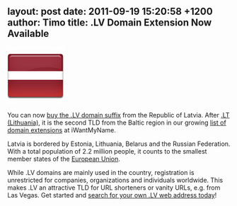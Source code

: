 layout: post
date: 2011-09-19 15:20:58 +1200
author: Timo
title: .LV Domain Extension Now Available
----

![Latvia-Flag-256.png](/media/2011-09-19-Latvia-Flag-128.png)

You can now [buy the .LV domain suffix](https://iwantmyname.com/domains/lv-latvian-domain-name-registration-for-latvia) from the Republic of Latvia. After [.LT (Lithuania)](https://iwantmyname.com/domains/lt-lithuanian-domain-name-registration-for-lithuania), it is the second TLD from the Baltic region in our growing [list of domain extensions](https://iwantmyname.com/domains/domain-name-registration-list-of-extensions) at iWantMyName.

Latvia is bordered by Estonia, Lithuania, Belarus and the Russian Federation. With a total population of 2.2 million people, it counts to the smallest member states of the [European Union](https://iwantmyname.com/domains/eu-european-domain-name-registration-for-europe).

While .LV domains are mainly used in the country, registration is unrestricted for companies, organizations and individuals worldwide. This makes .LV an attractive TLD for URL shorteners or vanity URLs, e.g. from Las Vegas. Get started and [search for your own .LV web address today](https://iwantmyname.com/domains/lv-latvian-domain-name-registration-for-latvia)!

